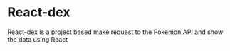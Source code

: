 # React-dex
React-dex is a project based make request to the Pokemon API and show the data using React
